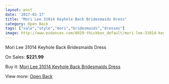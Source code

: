 ```yaml
---
layout: post
date: '2017-01-17'
title: "Mori Lee 31014 Keyhole Back Bridesmaids Dress"
category: Open Back
tags: ["sale","style","mori","bridesmaids","dresses"]
image: http://www.eudances.com/6029-thickbox_default/mori-lee-31014-keyhole-back-bridesmaids-dress.jpg
---
```

Mori Lee 31014 Keyhole Back Bridesmaids Dress

On Sales: **$221.99**
<a href="https://www.eudances.com/en/open-back/2145-mori-lee-31014-keyhole-back-bridesmaids-dress.html"><amp-img layout="responsive" width="600" height="600" src="//www.eudances.com/6029-thickbox_default/mori-lee-31014-keyhole-back-bridesmaids-dress.jpg" alt="Mori Lee 31014 Keyhole Back Bridesmaids Dress 0" /></a>
<a href="https://www.eudances.com/en/open-back/2145-mori-lee-31014-keyhole-back-bridesmaids-dress.html"><amp-img layout="responsive" width="600" height="600" src="//www.eudances.com/6031-thickbox_default/mori-lee-31014-keyhole-back-bridesmaids-dress.jpg" alt="Mori Lee 31014 Keyhole Back Bridesmaids Dress 1" /></a>
<a href="https://www.eudances.com/en/open-back/2145-mori-lee-31014-keyhole-back-bridesmaids-dress.html"><amp-img layout="responsive" width="600" height="600" src="//www.eudances.com/6030-thickbox_default/mori-lee-31014-keyhole-back-bridesmaids-dress.jpg" alt="Mori Lee 31014 Keyhole Back Bridesmaids Dress 2" /></a>

Buy it: [Mori Lee 31014 Keyhole Back Bridesmaids Dress](https://www.eudances.com/en/open-back/2145-mori-lee-31014-keyhole-back-bridesmaids-dress.html "Mori Lee 31014 Keyhole Back Bridesmaids Dress")

View more: [Open Back](https://www.eudances.com/en/24-open-back "Open Back")